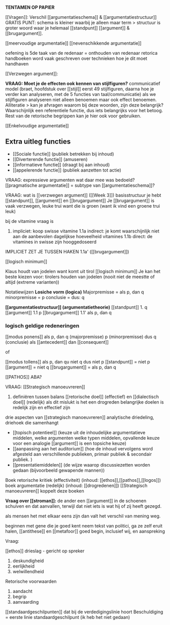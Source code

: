 **TENTAMEN OP PAPIER**

[[Vragen]]:
Verschil [[argumentatieschema]] & [[argumentatiestructuur]]
GRATIS PUNT: schema is kleiner waarbij je alleen maar term > structuur is groter woord waar je helemaal [[standpunt]] [[argument]] & [[brugargument]].

[[meervoudige argumentatie]]
[[nevenschikkende argumentatie]]

oefening is 5de taak van de redenaar = onthouden van redenaar
retorica handboeken word vaak geschreven over technieken hoe je dit moet handhaven

[[Verzwegen argument]]: 

**VRAAG: Moet je de effecten ook kennen van stijlfiguren?**
communicatief model (braet, hoofdstuk over [[stijl]] eerst 49 stijlfiguren, daarna hoe je verder kan analyseren, met de 5 functies van taal/communicatie)
als we stijlfiguren analyseren niet alleen benoemen maar ook effect benoemen.
Alliteratie > kan je afvragen waarom bij deze woorden, zijn deze belangrijk?
Waarschijnlijk een referentiele functie, dus iets belangrijks voor het betoog.
Rest van de retorische begrippen kan je hier ook voor gebruiken.

[[Enkelvoudige argumentatie]]

Extra uitleg functies
- 
- [[Sociale functie]] (publiek betrekken bij inhoud)
- [[Diverterende functie]] (amuseren)
- [[informatieve functie]] (draagt bij aan inhoud)
- [[appelerende functie]] (publiek aanzetten tot actie)

VRAAG: expressieve argumenten wat daar mee was bedoeld?
[[pragmatische argumentatie]] = subtype van [[argumentatieschema]]?


VRAAG: wat is [[verzwegen argument]] ([[Week 3]])
basisstructuur je hebt [[standpunt]], [[argument]] en [[brugargument]]
Je [[brugargument]] is vaak verzwegen, leuke trui want die is groen (want ik vind een groene trui leuk)

bij de vitamine vraag is 
1. impliciet: koop swisse vitamine
1.1a indirect: je komt waarschijnlijk niet aan de aanbevolen dagelijkse hoeveelheid vitamines
1.1b direct: de vitamines in swisse zijn hooggedoseerd

IMPLICIET ZET JE TUSSEN HAKEN 1.1a' ([[brugargument]])

[[logisch minimum]]

Klaus houdt van jodelen want komt uit tirol
[[logisch minimum]] 
Je kan het beste kiezen voor: tirolers houden van jodelen (nooit niet de meestte of altijd (extreme varianten))


Notatiewijzen
**Losiche vorm (logica)**
Majorpremisse = als p, dan q
minorpremisse = p
conclusie = dus: q

**[[argumentatiestructuur]] (argumentatietheorie)**
[[standpunt]] 1. q
[[argument]]  1.1 p
[[brugargument]] 1.1' als p, dan q

### logisch geldige redeneringen
[[modus ponens]]
als p, dan q (majorpremisse)
p  (minorpremisse)
dus q (conclusie)
als [[antecedent]] dan [[consequent]]

of 

[[modus tollens]]
als p, dan qu
niet q
dus niet p
[[standpunt]] = niet p
[[argument]] = niet q
[[brugargument]] = als p, dan q


[[PATHOS]] ABA?

VRAAG: [[Strategisch manoeuvreren]]
1. definiëren tussen balans [[retorische doel]] (effectief) en [[dialectisch doel]] (redelijk)
		als dit mislukt is het een drogreden
belangrijke doelen is redelijk zijn en effectief zijn

drie aspecten van [[strategisch manoeuvreren]]
analytische driedeling, driehoek die samenhangt
- [[topisch potentieel]] (keuze uit de inhoudelijke argumentatieve middelen, welke argumenten welke typen middelen, opvallende keuze voor een analogie [[argument]] is een topsiche keuze)
- [[aanpassing aan het auditorium]] (hoe de inhoud vervolgens word afgesteld aan verschillende publieken, primair publiek & secondair publiek. )
- [[presentatiemiddelen]] (de wijze waarop discussiezetten worden gedaan (bijvoorbeeld gewapende mannen))

Boek retorische kritiek (effectiviteit) (inhoud: [[ethos]],[[pathos]],[[logos]])
boek argumentatie (redelijk) (inhoud: [[drogredenen]])
[[Strategisch manoeuvreren]] koppelt deze boeken 

**Vraag over [[stroman]]:**
de ander een [[argument]] in de schoenen schuiven en dat aanvallen, terwijl dat niet iets is wat hij of zij heeft gezegd.

als mensen het met elkaar eens zijn dan valt het verschil van mening weg.

beginnen met gene die je goed kent
neem tekst van politici, ga ze zelf eruit halen, [[antithese]] en [[metafoor]] goed begin, inclusief wij, en aanspreking

Vraag: 

[[ethos]] drieslag - gericht op spreker
1. deskundigheid
2. eerlijkheid
3. welwillendheid

Retorische voorwaarden
1. aandacht
2. begrip
3. aanvaarding

[[standaardgeschilpunten]] dat bij de verdedigingslinie hoort 
Beschuldiging = eerste linie standaardgeschilpunt (ik heb het niet gedaan)


